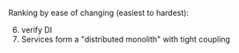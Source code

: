 Ranking by ease of changing (easiest to hardest):

  6. verify DI
  7. Services form a "distributed monolith" with tight coupling
